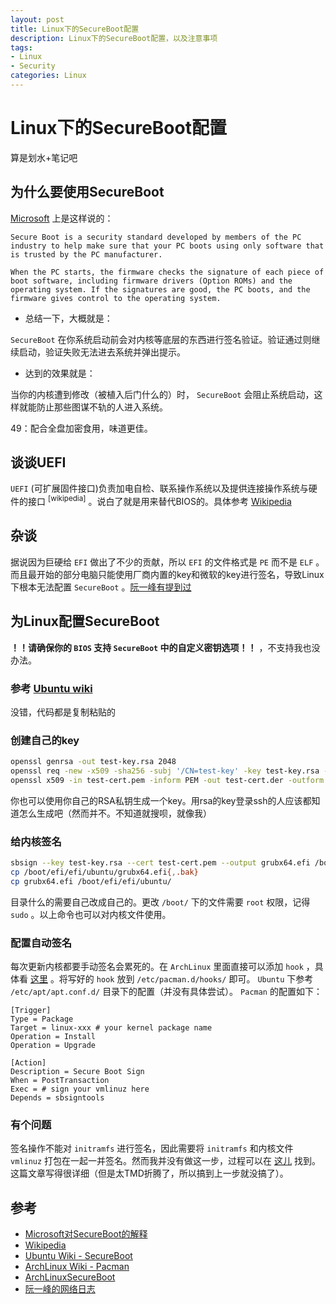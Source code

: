 ```yaml
---
layout: post
title: Linux下的SecureBoot配置
description: Linux下的SecureBoot配置，以及注意事项
tags:
- Linux
- Security
categories: Linux
---
```


# Linux下的SecureBoot配置

算是划水+笔记吧

## 为什么要使用SecureBoot

[Microsoft](https://technet.microsoft.com/en-us/library/hh824987.aspx) 上是这样说的：

```
Secure Boot is a security standard developed by members of the PC industry to help make sure that your PC boots using only software that is trusted by the PC manufacturer.

When the PC starts, the firmware checks the signature of each piece of boot software, including firmware drivers (Option ROMs) and the operating system. If the signatures are good, the PC boots, and the firmware gives control to the operating system.
```

- 总结一下，大概就是：

`SecureBoot` 在你系统启动前会对内核等底层的东西进行签名验证。验证通过则继续启动，验证失败无法进去系统并弹出提示。

- 达到的效果就是：

当你的内核遭到修改（被植入后门什么的）时， `SecureBoot` 会阻止系统启动，这样就能防止那些图谋不轨的人进入系统。

49：配合全盘加密食用，味道更佳。

## 谈谈UEFI

`UEFI` (可扩展固件接口)负责加电自检、联系操作系统以及提供连接操作系统与硬件的接口 <sup>[wikipedia]</sup> 。说白了就是用来替代BIOS的。具体参考 [Wikipedia](https://zh.wikipedia.org/wiki/%E7%B5%B1%E4%B8%80%E5%8F%AF%E5%BB%B6%E4%BC%B8%E9%9F%8C%E9%AB%94%E4%BB%8B%E9%9D%A2)

## 杂谈

据说因为巨硬给 `EFI` 做出了不少的贡献，所以 `EFI` 的文件格式是 `PE` 而不是 `ELF` 。而且最开始的部分电脑只能使用厂商内置的key和微软的key进行签名，导致Linux下根本无法配置 `SecureBoot` 。[阮一峰有提到过](http://www.ruanyifeng.com/blog/2013/01/secure_boot.html)

## 为Linux配置SecureBoot

**！！请确保你的 `BIOS` 支持 `SecureBoot` 中的自定义密钥选项！！** ，不支持我也没办法。

### 参考 [Ubuntu wiki](https://wiki.ubuntu.com/UEFI/SecureBoot) 

没错，代码都是复制粘贴的

### 创建自己的key

```bash
openssl genrsa -out test-key.rsa 2048
openssl req -new -x509 -sha256 -subj '/CN=test-key' -key test-key.rsa -out test-cert.pem
openssl x509 -in test-cert.pem -inform PEM -out test-cert.der -outform DER
```

你也可以使用你自己的RSA私钥生成一个key。用rsa的key登录ssh的人应该都知道怎么生成吧（然而并不。不知道就搜呗，就像我）

### 给内核签名

```bash
sbsign --key test-key.rsa --cert test-cert.pem --output grubx64.efi /boot/efi/efi/ubuntu/grubx64.efi
cp /boot/efi/efi/ubuntu/grubx64.efi{,.bak}
cp grubx64.efi /boot/efi/efi/ubuntu/
```

目录什么的需要自己改成自己的。更改 `/boot/` 下的文件需要 `root` 权限，记得 `sudo` 。以上命令也可以对内核文件使用。

### 配置自动签名

每次更新内核都要手动签名会累死的。在 `ArchLinux` 里面直接可以添加 `hook` ，具体看 [这里](https://wiki.archlinux.org/index.php/Pacman_(%E7%AE%80%E4%BD%93%E4%B8%AD%E6%96%87)#Hooks) 。将写好的 `hook` 放到 `/etc/pacman.d/hooks/` 即可。 `Ubuntu` 下参考 `/etc/apt/apt.conf.d/` 目录下的配置（并没有具体尝试）。 `Pacman` 的配置如下：

```
[Trigger]
Type = Package
Target = linux-xxx # your kernel package name
Operation = Install
Operation = Upgrade

[Action]
Description = Secure Boot Sign
When = PostTransaction
Exec = # sign your vmlinuz here
Depends = sbsigntools
```

### 有个问题

签名操作不能对 `initramfs` 进行签名，因此需要将 `initramfs` 和内核文件 `vmlinuz` 打包在一起一并签名。然而我并没有做这一步，过程可以在 [这儿](https://bentley.link/secureboot/) 找到。这篇文章写得很详细（但是太TMD折腾了，所以搞到上一步就没搞了）。

## 参考

- [Microsoft对SecureBoot的解释](https://technet.microsoft.com/en-us/library/hh824987.aspx)
- [Wikipedia](https://zh.wikipedia.org/wiki/%E7%B5%B1%E4%B8%80%E5%8F%AF%E5%BB%B6%E4%BC%B8%E9%9F%8C%E9%AB%94%E4%BB%8B%E9%9D%A2)
- [Ubuntu Wiki - SecureBoot](https://wiki.ubuntu.com/UEFI/SecureBoot)
- [ArchLinux Wiki - Pacman](https://wiki.archlinux.org/index.php/Pacman_(%E7%AE%80%E4%BD%93%E4%B8%AD%E6%96%87)#Hooks)
- [ArchLinuxSecureBoot](https://bentley.link/secureboot/)
- [阮一峰的网络日志](http://www.ruanyifeng.com/blog/2013/01/secure_boot.html)